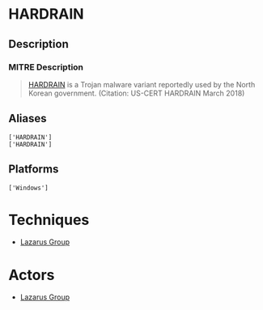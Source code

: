 
# HARDRAIN

## Description

### MITRE Description

> [HARDRAIN](https://attack.mitre.org/software/S0246) is a Trojan malware variant reportedly used by the North Korean government. (Citation: US-CERT HARDRAIN March 2018)

## Aliases

```
['HARDRAIN']
['HARDRAIN']
```

## Platforms

```
['Windows']
```

# Techniques


* [Lazarus Group](../techniques/Lazarus-Group.md)


# Actors


* [Lazarus Group](../actors/Lazarus-Group.md)

